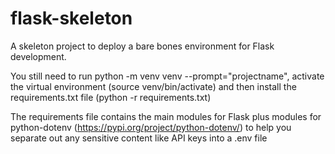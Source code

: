 # flask-skeleton

A skeleton project to deploy a bare bones environment for Flask development.

You still need to run python -m venv venv --prompt="projectname", 
activate the virtual environment (source venv/bin/activate) 
and then install the requirements.txt file (python -r requirements.txt)

The requirements file contains the main modules for Flask plus modules for python-dotenv (https://pypi.org/project/python-dotenv/) to help you separate out any sensitive content like API keys into a .env file
